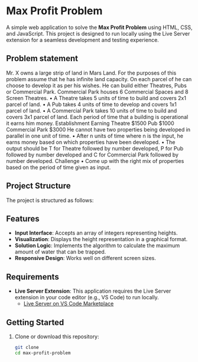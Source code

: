 # Max Profit Problem

A simple web application to solve the **Max Profit Problem** using HTML, CSS, and JavaScript. This project is designed to run locally using the Live Server extension for a seamless development and testing experience.

## Problem statement
Mr. X owns a large strip of land in Mars Land. For the purposes of this problem assume that he has infinite land capacity. On each parcel of he can choose to develop it as per his wishes. He can build either Theatres, Pubs or Commercial Park. Commercial Park houses 6 Commercial Spaces and 8 Screen Theatres.
• A Theatre takes 5 units of time to build and covers 2x1 parcel of land.
• A Pub takes 4 units of time to develop and covers 1x1 parcel of land.
• A Commercial Park takes 10 units of time to build and covers 3x1 parcel
of land.
Each period of time that a building is operational it earns him money.
Establishment Earning
Theatre $1500
Pub $1000
Commercial Park $3000
He cannot have two properties being developed in parallel in one unit of time.
• After n units of time where n is the input, he earns money based on which
properties have been developed.
• The output should be T for Theatre followed by number developed, P for
Pub followed by number developed and C for Commercial Park followed
by number developed.
Challenge
• Come up with the right mix of properties based on the period of time given as
input.

## Project Structure

The project is structured as follows:


## Features

- **Input Interface**: Accepts an array of integers representing heights.
- **Visualization**: Displays the height representation in a graphical format.
- **Solution Logic**: Implements the algorithm to calculate the maximum amount of water that can be trapped.
- **Responsive Design**: Works well on different screen sizes.

## Requirements

- **Live Server Extension**: This application requires the Live Server extension in your code editor (e.g., VS Code) to run locally.
  - [Live Server on VS Code Marketplace](https://marketplace.visualstudio.com/items?itemName=ritwickdey.LiveServer)

## Getting Started

1. Clone or download this repository:
   ```bash
   git clone 
   cd max-profit-problem
